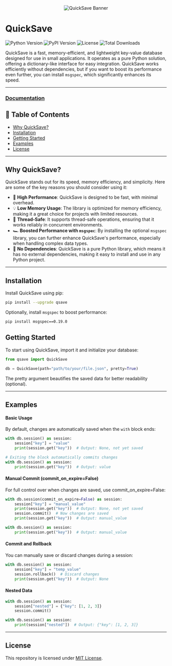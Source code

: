 <div align="center">
    <img src="https://i.imgur.com/NcSTdBc.jpg" alt="QuickSave Banner" style="width: auto; height: auto; max-height: 300px;">
</div>

# QuickSave

![Python Version](https://img.shields.io/pypi/pyversions/qsave)
![PyPI Version](https://img.shields.io/pypi/v/qsave)
![License](https://img.shields.io/pypi/l/qsave)
![Total Downloads](https://static.pepy.tech/badge/qsave)

QuickSave is a fast, memory-efficient, and lightweight key-value database designed for use in small applications. It operates as a pure Python solution, offering a dictionary-like interface for easy integration. QuickSave works efficiently without dependencies, but if you want to boost its performance even further, you can install `msgspec`, which significantly enhances its speed.

---

### [Documentation](https://nasrollahyusefi.github.io/QuickSave/)
## 📖 Table of Contents
- [Why QuickSave?](#why-quicksave)
- [Installation](#installation)
- [Getting Started](#getting-started)
- [Examples](#examples)
- [License](#license)

---

## Why QuickSave?

QuickSave stands out for its speed, memory efficiency, and simplicity. Here are some of the key reasons you should consider using it:

- 🚀 **High Performance**: QuickSave is designed to be fast, with minimal overhead.
- 💡 **Low Memory Usage**: The library is optimized for memory efficiency, making it a great choice for projects with limited resources.
- 🧵 **Thread-Safe**: It supports thread-safe operations, ensuring that it works reliably in concurrent environments.
- 🏎️ **Boosted Performance with `msgspec`**: By installing the optional `msgspec` library, you can further enhance QuickSave's performance, especially when handling complex data types.
- 🔧 **No Dependencies**: QuickSave is a pure Python library, which means it has no external dependencies, making it easy to install and use in any Python project.

---

## Installation
Install QuickSave using pip:

```bash
pip install --upgrade qsave
```
Optionally, install `msgspec` to boost performance:
```bash
pip install msgspec==0.19.0
```

## Getting Started

To start using QuickSave, import it and initialize your database:
```python
from qsave import QuickSave

db = QuickSave(path="path/to/your/file.json", pretty=True)
```
The pretty argument beautifies the saved data for better readability (optional).

---

## Examples

#### Basic Usage
By default, changes are automatically saved when the `with` block ends:
```python
with db.session() as session:
    session["key"] = "value"
    print(session.get("key"))  # Output: None, not yet saved

# Exiting the block automatically commits changes
with db.session() as session:
    print(session.get("key"))  # Output: value
```

#### Manual Commit (commit_on_expire=False)
For full control over when changes are saved, use commit_on_expire=False:
```python
with db.session(commit_on_expire=False) as session:
    session["key"] = "manual_value"
    print(session.get("key"))  # Output: None, not yet saved
    session.commit()  # Now changes are saved
    print(session.get("key"))  # Output: manual_value

with db.session() as session:
    print(session.get("key"))  # Output: manual_value
```

#### Commit and Rollback
You can manually save or discard changes during a session:
```python
with db.session() as session:
    session["key"] = "temp_value"
    session.rollback()  # Discard changes
    print(session.get("key"))  # Output: None
```

#### Nested Data
```python
with db.session() as session:
    session["nested"] = {"key": [1, 2, 3]}
    session.commit()

with db.session() as session:
    print(session["nested"])  # Output: {"key": [1, 2, 3]}
```

---

## License
This repository is licensed under [MIT License](https://qsave.github.com/).
